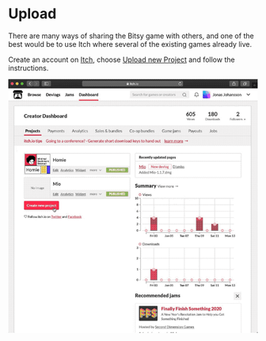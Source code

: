# Upload

There are many ways of sharing the Bitsy game with others, and one of the best would be to use Itch where several of the existing games already live.

Create an account on [Itch](https://itch.io/), choose [Upload new Project](https://itch.io/game/new) and follow the instructions.

![](../../../../.gitbook/assets/bitsy-upload.gif)

